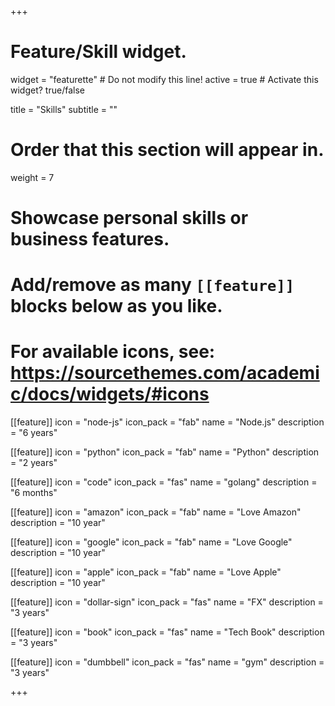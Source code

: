 +++
# Feature/Skill widget.
widget = "featurette"  # Do not modify this line!
active = true  # Activate this widget? true/false

title = "Skills"
subtitle = ""

# Order that this section will appear in.
weight = 7

# Showcase personal skills or business features.
# 
# Add/remove as many `[[feature]]` blocks below as you like.
# 
# For available icons, see: https://sourcethemes.com/academic/docs/widgets/#icons


[[feature]]
  icon = "node-js"
  icon_pack = "fab"
  name = "Node.js"
  description = "6 years"

[[feature]]
  icon = "python"
  icon_pack = "fab"
  name = "Python"
  description = "2 years"

[[feature]]
  icon = "code"
  icon_pack = "fas"
  name = "golang"
  description = "6 months"

[[feature]]
  icon = "amazon"
  icon_pack = "fab"
  name = "Love Amazon"
  description = "10 year"

[[feature]]
  icon = "google"
  icon_pack = "fab"
  name = "Love Google"
  description = "10 year"

[[feature]]
  icon = "apple"
  icon_pack = "fab"
  name = "Love Apple"
  description = "10 year"

[[feature]]
  icon = "dollar-sign"
  icon_pack = "fas"
  name = "FX"
  description = "3 years"  

[[feature]]
  icon = "book"
  icon_pack = "fas"
  name = "Tech Book"
  description = "3 years"  

[[feature]]
  icon = "dumbbell"
  icon_pack = "fas"
  name = "gym"
  description = "3 years"  

+++
